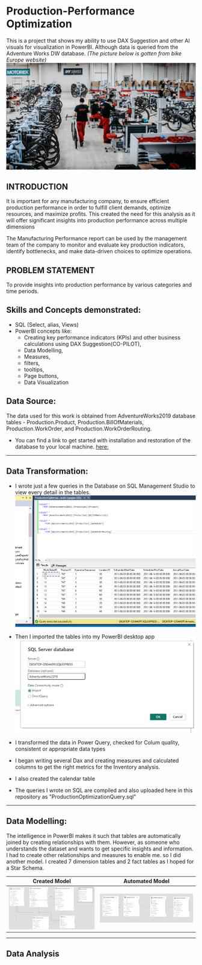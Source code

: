 # Production-Performance Optimization


This is a project that shows my ability to use DAX Suggestion and other AI visuals for visualization in PowerBI. Although data is queried from the Adventure Works DW database. 
*(The  picture below is gotten from bike Europe website)*
![](BIKEEUROPE.jpg)

## INTRODUCTION
It is important for any manufacturing company, to ensure efficient production performance in order to fulfill client demands, optimize resources, and maximize profits. This created the need for this analysis as it will offer significant insights into production performance across multiple dimensions

The Manufacturing Performance report can be used by the management team of the company to monitor and evaluate key production indicators, identify bottlenecks, and make data-driven choices to optimize operations. 


## PROBLEM STATEMENT
To provide insights into production performance by various categories and time periods.

## Skills and Concepts demonstrated:
 
 - SQL (Select, alias, Views)
 - PowerBI concepts like:
   - Creating key performance indicators (KPIs) and other business calculations using DAX Suggestion(CO-PILOT),
   - Data Modelling,
   - Measures,
   - filters,
   - tooltips, 
   - Page buttons,
   - Data Visualization
  
## Data Source:

The data used for this work is obtained from AdventureWorks2019 database tables - Production.Product, Production.BillOfMaterials, Production.WorkOrder, and  Production.WorkOrderRouting.
  - You can find a link to get started with installation and restoration of the database to your local machine.  [here:](https://youtu.be/VpY0Q_kwtIw) 
 ---

## Data Transformation:
- I wrote just a few queries in the Database on SQL Management Studio to view every detail in the tables. 
![](Prod1.png)

- Then I imported the tables into my PowerBI desktop app 
![](prod2.png)

- I transformed the data in Power Query, checked for Colum quality, consistent or appropriate data types
- I began writing several Dax and creating measures and calculated columns to get the right metrics for the Inventory analysis.
- I also created the calendar table
- The queries I wrote on SQL are compiled and also uploaded here in this repository as "ProductionOptimizationQuery.sql"
---

## Data Modelling:
The intelligence in PowerBI makes it such that tables are automatically joined by creating relationships with them. However, as someone who understands the dataset and wants to get specific insights and information. I had to create other relationships and measures to enable me. so I did another model. I created 7 dimension tables and 2 fact tables as I hoped for a Star Schema.

Created Model               |        Automated Model
:------------------------:  | :----------------------------------:
![](ProdTable.png)          | ![](prod3.png)

---
## Data Analysis
